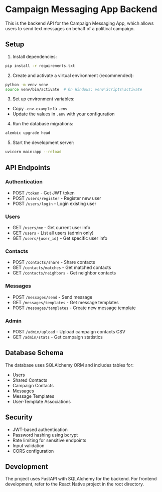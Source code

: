 # Campaign Messaging App Backend

This is the backend API for the Campaign Messaging App, which allows users to send text messages on behalf of a political campaign.

## Setup

1. Install dependencies:
```bash
pip install -r requirements.txt
```

2. Create and activate a virtual environment (recommended):
```bash
python -m venv venv
source venv/bin/activate  # On Windows: venv\Scripts\activate
```

3. Set up environment variables:
- Copy `.env.example` to `.env`
- Update the values in `.env` with your configuration

4. Run the database migrations:
```bash
alembic upgrade head
```

5. Start the development server:
```bash
uvicorn main:app --reload
```

## API Endpoints

### Authentication
- POST `/token` - Get JWT token
- POST `/users/register` - Register new user
- POST `/users/login` - Login existing user

### Users
- GET `/users/me` - Get current user info
- GET `/users` - List all users (admin only)
- GET `/users/{user_id}` - Get specific user info

### Contacts
- POST `/contacts/share` - Share contacts
- GET `/contacts/matches` - Get matched contacts
- GET `/contacts/neighbors` - Get neighbor contacts

### Messages
- POST `/messages/send` - Send message
- GET `/messages/templates` - Get message templates
- POST `/messages/templates` - Create new message template

### Admin
- POST `/admin/upload` - Upload campaign contacts CSV
- GET `/admin/stats` - Get campaign statistics

## Database Schema

The database uses SQLAlchemy ORM and includes tables for:
- Users
- Shared Contacts
- Campaign Contacts
- Messages
- Message Templates
- User-Template Associations

## Security

- JWT-based authentication
- Password hashing using bcrypt
- Rate limiting for sensitive endpoints
- Input validation
- CORS configuration

## Development

The project uses FastAPI with SQLAlchemy for the backend. For frontend development, refer to the React Native project in the root directory.
